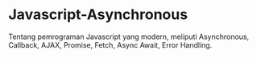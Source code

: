 # Javascript-Asynchronous
Tentang pemrograman Javascript yang modern, meliputi Asynchronous, Callback, AJAX, Promise, Fetch, Async Await, Error Handling.
